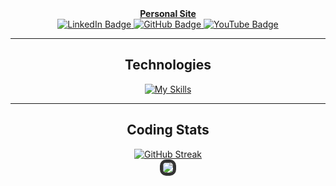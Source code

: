 <div align="center">
  <a href="https://tysuiku.io/" target="_blank"><b>Personal Site</b></a>
</div>

<div id="badges" align="center">
  <a href="https://www.linkedin.com/in/timothy-dong-19a700254/" target="_blank">
    <img src="https://img.shields.io/badge/LinkedIn-blue?style=for-the-badge&logo=linkedin&logoColor=white" alt="LinkedIn Badge"/>
  </a>
  <a href="https://github.com/Tysuiku" target="_blank">
    <img src="https://img.shields.io/badge/GitHub-black?style=for-the-badge&logo=github&logoColor=white" alt="GitHub Badge"/>
  </a>
  <a href="https://www.youtube.com/@tysuiku" target="_blank">
    <img src="https://img.shields.io/badge/YouTube-red?style=for-the-badge&logo=youtube&logoColor=white" alt="YouTube Badge"/>
  </a>
</div>

<div align="center">
  <hr>
</div>

<div align="center">
  <h2>Technologies</h2>

  <div>
    <a href="https://skills.thijs.gg">
      <img src="https://skills.thijs.gg/icons?i=js,ts,react,redux,express,nodejs,ruby,rails,html,css,vscode,postman,git,sqlite,python,threejs,aws,mongodb&perline=6&theme=light" alt="My Skills">
    </a>
  </div>
</div>

<div align="center">
  <hr>
</div>

<div align="center">
  <h2>Coding Stats</h2>

  <a href="https://git.io/streak-stats">
    <img src="https://streak-stats.demolab.com/?user=Tysuiku&theme=transparent" alt="GitHub Streak">
  </a>
</div>

<div align="center">
  <a href="https://github.com/Tysuiku/github-readme-stats">
    <img src="https://github-readme-stats.vercel.app/api/top-langs/?username=Tysuiku&hide_progress=true&theme=transparent" style="border: 5px solid #333; border-radius: 10px;">
  </a>
</div>
